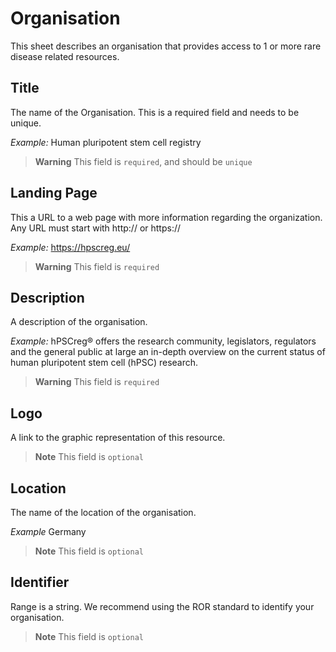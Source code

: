 # Organisation
This sheet describes an organisation that provides access to 1 or more rare disease related resources.

## Title
The name of the Organisation. This is a required
field and needs to be unique.

*Example:*
Human pluripotent stem cell registry

> **Warning** This field is `required`, and should be `unique`

## Landing Page
This a URL to a web page with more
information regarding the organization. Any
URL must start with http:// or https://

*Example:*
https://hpscreg.eu/

> **Warning** This field is `required`

## Description
A description of the organisation.

*Example:*
hPSCreg® offers the research community, legislators, regulators and the general public at large an in-depth overview on
the current status of human pluripotent stem cell (hPSC) research.

> **Warning** This field is `required`

## Logo
A link to the graphic representation of this
resource.

> **Note** This field is `optional`

## Location 
The name of the location of the organisation.

*Example* 
Germany

> **Note** This field is `optional`

## Identifier
Range is a string. We recommend using the
ROR standard to identify your organisation.

> **Note** This field is `optional`
